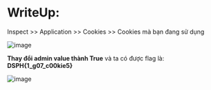 # WriteUp:

Inspect >> Application >> Cookies >> Cookies mà bạn đang sử dụng

![image](https://user-images.githubusercontent.com/72268643/143456584-555a310f-1515-4ed1-a2cb-d652f37907fd.png)

**Thay đổi admin value thành True** và ta có được flag là: **DSPH{1_g07_c00kie5}**

![image](https://user-images.githubusercontent.com/72268643/143456758-3d2a00d7-3a5f-4d31-9905-2cfeb522aa6f.png)

